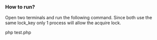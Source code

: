 ### How to run?

Open two terminals and run the following command. Since both use the same lock_key only 1 process will allow the acquire lock.

php test.php